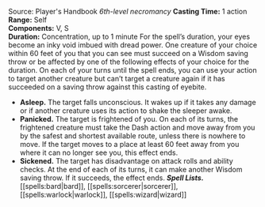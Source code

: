 Source: Player's Handbook
*6th-level necromancy*
**Casting Time:** 1 action  
**Range:** Self  
**Components:** V, S  
**Duration:** Concentration, up to 1 minute
For the spell’s duration, your eyes become an inky void imbued with dread power. One creature of your choice within 60 feet of you that you can see must succeed on a Wisdom saving throw or be affected by one of the following effects of your choice for the duration. On each of your turns until the spell ends, you can use your action to target another creature but can’t target a creature again if it has succeeded on a saving throw against this casting of eyebite.
* **Asleep.** The target falls unconscious. It wakes up if it takes any damage or if another creature uses its action to shake the sleeper awake.
* **Panicked.** The target is frightened of you. On each of its turns, the frightened creature must take the Dash action and move away from you by the safest and shortest available route, unless there is nowhere to move. If the target moves to a place at least 60 feet away from you where it can no longer see you, this effect ends.
* **Sickened.** The target has disadvantage on attack rolls and ability checks. At the end of each of its turns, it can make another Wisdom saving throw. If it succeeds, the effect ends.
***Spell Lists.*** [[spells:bard|bard]], [[spells:sorcerer|sorcerer]], [[spells:warlock|warlock]], [[spells:wizard|wizard]]